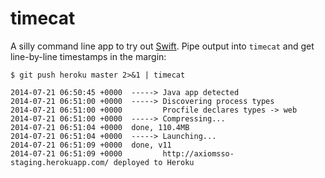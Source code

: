 timecat
=======

A silly command line app to try out [Swift](https://developer.apple.com/swift/).
Pipe output into `timecat` and get line-by-line timestamps in the margin:

```
$ git push heroku master 2>&1 | timecat

2014-07-21 06:50:45 +0000  -----> Java app detected
2014-07-21 06:51:00 +0000  -----> Discovering process types
2014-07-21 06:51:00 +0000         Procfile declares types -> web
2014-07-21 06:51:00 +0000  -----> Compressing...
2014-07-21 06:51:04 +0000  done, 110.4MB
2014-07-21 06:51:04 +0000  -----> Launching...
2014-07-21 06:51:09 +0000  done, v11
2014-07-21 06:51:09 +0000         http://axiomsso-staging.herokuapp.com/ deployed to Heroku
```

